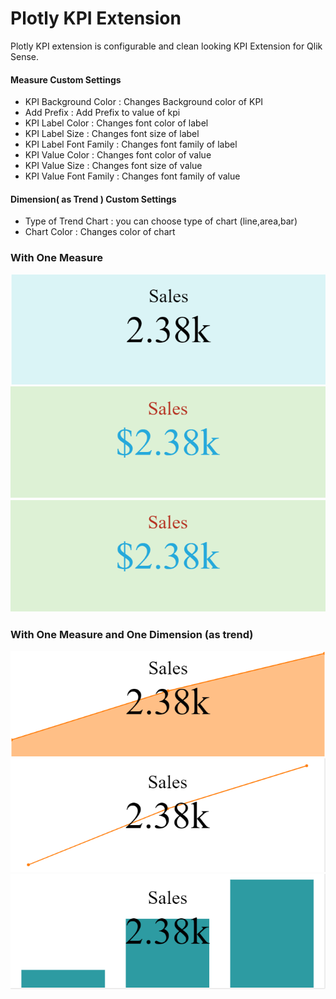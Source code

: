 # Plotly KPI Extension
Plotly KPI extension is configurable and clean looking KPI Extension for Qlik Sense.


#### Measure Custom Settings
- KPI Background Color : Changes Background color of KPI
- Add Prefix : Add Prefix to value of kpi
- KPI Label Color : Changes font color of label
- KPI Label Size : Changes font size of label
- KPI Label Font Family : Changes font family of label
- KPI Value Color : Changes font color of value
- KPI Value Size : Changes font size of value
- KPI Value Font Family : Changes font family of value


#### Dimension( as Trend ) Custom Settings
- Type of Trend Chart : you can choose type of chart (line,area,bar)
- Chart Color : Changes color of chart

  

### With One Measure

![mea1](https://raw.githubusercontent.com/vighneshh/plotly-kpi/master/img/measure1.png?raw=true)  ![mea2](https://raw.githubusercontent.com/vighneshh/plotly-kpi/master/img/measure2.png?raw=true) ![mea3](https://raw.githubusercontent.com/vighneshh/plotly-kpi/master/img/measure2.png?raw=true)


### With One Measure and One Dimension (as trend)
![dim1](https://raw.githubusercontent.com/vighneshh/plotly-kpi/master/img/dim1.png?raw=true)  ![dim2](https://raw.githubusercontent.com/vighneshh/plotly-kpi/master/img/dim2.png?raw=true) ![dim3](https://raw.githubusercontent.com/vighneshh/plotly-kpi/master/img/dim3.png?raw=true)


